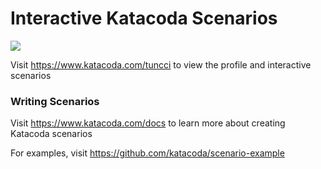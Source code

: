 # Interactive Katacoda Scenarios

[![](http://shields.katacoda.com/katacoda/tuncci/count.svg)](https://www.katacoda.com/tuncci "Get your profile on Katacoda.com")

Visit https://www.katacoda.com/tuncci to view the profile and interactive scenarios

### Writing Scenarios
Visit https://www.katacoda.com/docs to learn more about creating Katacoda scenarios

For examples, visit https://github.com/katacoda/scenario-example
